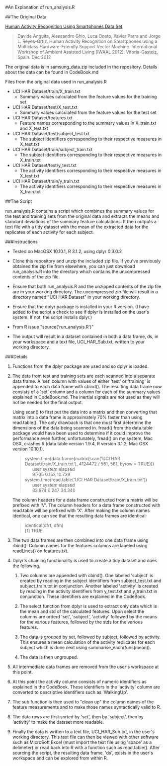 #An Explanation of run_analysis.R

##The Original Data

[Human Activity Recognition Using Smartphones Data Set ](http://archive.ics.uci.edu/ml/datasets/Human+Activity+Recognition+Using+Smartphones)
>Davide Anguita, Alessandro Ghio, Luca Oneto, Xavier Parra and Jorge L. Reyes-Ortiz. Human Activity Recognition on Smartphones using a Multiclass Hardware-Friendly Support Vector Machine. International Workshop of Ambient Assisted Living (IWAAL 2012). Vitoria-Gasteiz, Spain. Dec 2012

The original data is in samsung_data.zip included in the repository. Details about the data can be found in CodeBook.md

Files from the original data used in run_analysis.R

- UCI HAR Dataset/train/X_train.txt
    - Summary values calculated from the feature values for the training set
- UCI HAR Dataset/test/X_test.txt
    - Summary values calculated from the feature values for the test set
- UCI HAR Dataset/features.txt
    - Feature names corresponding to the summary values in X_train.txt and X_test.txt
- UCI HAR Dataset/test/subject_test.txt
    - The subject identifiers corresponding to their respective measures in X_test.txt
- UCI HAR Dataset/train/subject_train.txt
    - The subject identifiers corresponding to their respective measures in X_train.txt
- UCI HAR Dataset/test/y_test.txt
    - The activity identifiers corresponding to their respective measures in X_test.txt
- UCI HAR Dataset/train/y_train.txt
    - The activity identifiers corresponding to their respective measures in X_train.txt  

##The Script

run_analysis.R contains a script which combines the summary values for the test and training sets from the original data and extracts the means and standard deviations of the summary feature calculations. It then outputs a text file with a tidy dataset with the mean of the extracted data for the replicates of each activity for each subject.

###Instructions
- Tested on MacOSX 10.10.1, R 3.1.2, using dplyr 0.3.0.2

- Clone this repository and unzip the included zip file. If you've previously obtained the zip file from elsewhere, you can just download run_analysis.R into the directory which contains the uncompressed contents of the zip file.

- Ensure that both run_analysis.R and the unzipped contents of the zip file are in your working directory. The uncompressed zip file will result in a directory named "UCI HAR Dataset" in your working directory.

- Ensure that the dplyr package is installed in your R version. (I have added to the script a check to see if dplyr is installed on the user's system. If not, the script installs dplyr.)

- From R issue "source('run_analysis.R')"

- The output will result in a dataset contained in both a data frame, ds, in your workspace and a text file, UCI_HAR_Sub.txt, written to your working directory.

###Details
1. Functions from the dplyr package are used and so dplyr is loaded.

2. The data from test and training sets are each scanned into a separate data frame. A 'set' column with values of either 'test' or 'training' is appended to each data frame with cbind(). The resulting data frame now consists of a 'set' column and a column for each of the summary values explained in CodeBook.md. The inertial signals are not used as they will not be needed for the final output.

    Using scan() to first put the data into a matrix and then converting that matrix into a data frame is approximately 70% faster than using read.table(). The only drawback is that one must first determine the dimensions of the data being scanned in. fread() from the data.table package would have been used to determine if it could improve the performance even further, unfortunately, fread() on my system, Mac OSX, crashes R (data.table version 1.9.4, R version 3.1.2, Mac OSX version 10.10.1).
    >system.time(data.frame(matrix(scan('UCI HAR Dataset/train/X_train.txt'), 4124472 / 561, 561, byrow = TRUE)))  
    &nbsp;&nbsp;&nbsp;&nbsp;&nbsp;&nbsp;user  system elapsed  
    &nbsp;&nbsp;&nbsp;&nbsp;&nbsp;&nbsp;9.705   0.153  10.739  
    >system.time(read.table('UCI HAR Dataset/train/X_train.txt'))  
    &nbsp;&nbsp;&nbsp;&nbsp;&nbsp;&nbsp;user  system elapsed  
    &nbsp;&nbsp;&nbsp;&nbsp;&nbsp;&nbsp;33.874   0.247  34.340

    The column headers for a data frame constructed from a matrix will be prefixed with 'V'. The column headers for a data frame constructed with read.table will be prefixed with 'X'. After making the column names identical, one can see that the resulting data frames are identical:
    >identical(dfrt, dfm)  
    [1] TRUE

3. The two data frames are then combined into one data frame using rbind(). Column names for the features columns are labeled using readLines() on features.txt.

4. Dplyr's chaining functionality is used to create a tidy dataset and does the following.

    1. Two columns are appended with cbind(). One labeled 'subject' is created by reading in the subject identifiers from subject_test.txt and subject_train.txt in conjunction. Another labeled 'activity' is created by reading in the activity identifiers from y_test.txt and y_train.txt in conjunction. These identifiers are explained in the CodeBook.

    2. The select function from dplyr is used to extract only data which is the mean and std of the calculated features. Upon select the columns are orderd 'set', 'subject', 'activity' followed by the means for the various features, followed by the stds for the various features.

    3. The data is grouped by set, followed by subject, followed by activity. This ensures a mean calculation of the activity replicates for each subject which is done next using summarise_each(funs(mean)).

    4. The data is then ungrouped.

5. All intermediate data frames are removed from the user's workspace at this point.

6. At this point the activity column consists of numeric identifiers as explained in the CodeBook. These identifiers in the 'activity' column are converted to descriptive identifiers such as 'WalkingUp'.

7. The sub function is then used to "clean up" the column names of the feature measurements and to make those names syntactically valid to R.

8. The data rows are first sorted by 'set', then by 'subject', then by 'activity' to make the dataset more readable.

9. Finally the data is written to a text file, UCI_HAR_Sub.txt, in the user's working directory. This text file can then be viewed with other software such as MicroSoft Excel (must import the text file using 'space' as a delimeter) or read back into R with a function such as read.table(). After sourcing the script, the resulting data frame, 'ds', exists in the user's workspace and can be explored from within R.
